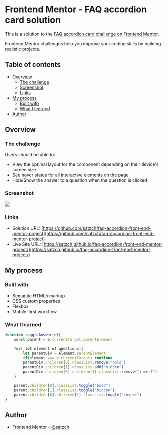 # Frontend Mentor - FAQ accordion card solution

This is a solution to the [FAQ accordion card challenge on Frontend Mentor](https://www.frontendmentor.io/challenges/faq-accordion-card-XlyjD0Oam). 

Frontend Mentor challenges help you improve your coding skills by building realistic projects. 

## Table of contents

- [Overview](#overview)
  - [The challenge](#the-challenge)
  - [Screenshot](#screenshot)
  - [Links](#links)
- [My process](#my-process)
  - [Built with](#built-with)
  - [What I learned](#what-i-learned)
- [Author](#author)



## Overview

### The challenge

Users should be able to:

- View the optimal layout for the component depending on their device's screen size
- See hover states for all interactive elements on the page
- Hide/Show the answer to a question when the question is clicked

### Screenshot

![](./screenshot.jpg)


### Links

- Solution URL: [https://github.com/satzch/faq-accordion-front-end-mentor-project](https://github.com/satzch/faq-accordion-front-end-mentor-project)
- Live Site URL: [https://satzch.github.io/faq-accordion-front-end-mentor-project/](https://satzch.github.io/faq-accordion-front-end-mentor-project/)

## My process

### Built with

- Semantic HTML5 markup
- CSS custom properties
- Flexbox
- Mobile-first workflow


### What I learned


```js
function toggleAnswer(e){
    const parent = e.currentTarget.parentElement

    for( let element of questions){
        let parentDiv = element.parentElement
        if(element === e.currentTarget) continue
        parentDiv.children[0].classList.remove("bold")
        parentDiv.children[1].classList.add("hidden")
        parentDiv.children[0].children[1].classList.remove("invert")
    }

    parent.children[0].classList.toggle("bold")
    parent.children[1].classList.toggle("hidden")
    parent.children[0].children[1].classList.toggle("invert")
}
```


## Author

- Frontend Mentor - [@satzch](https://www.frontendmentor.io/profile/satzch)